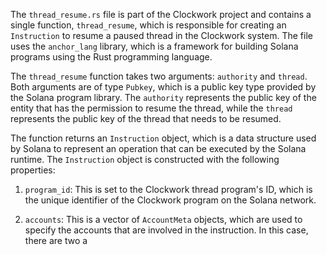 The `thread_resume.rs` file is part of the Clockwork project and contains a single function, `thread_resume`, which is responsible for creating an `Instruction` to resume a paused thread in the Clockwork system. The file uses the `anchor_lang` library, which is a framework for building Solana programs using the Rust programming language.

The `thread_resume` function takes two arguments: `authority` and `thread`. Both arguments are of type `Pubkey`, which is a public key type provided by the Solana program library. The `authority` represents the public key of the entity that has the permission to resume the thread, while the `thread` represents the public key of the thread that needs to be resumed.

The function returns an `Instruction` object, which is a data structure used by Solana to represent an operation that can be executed by the Solana runtime. The `Instruction` object is constructed with the following properties:

1. `program_id`: This is set to the Clockwork thread program's ID, which is the unique identifier of the Clockwork program on the Solana network.

2. `accounts`: This is a vector of `AccountMeta` objects, which are used to specify the accounts that are involved in the instruction. In this case, there are two a